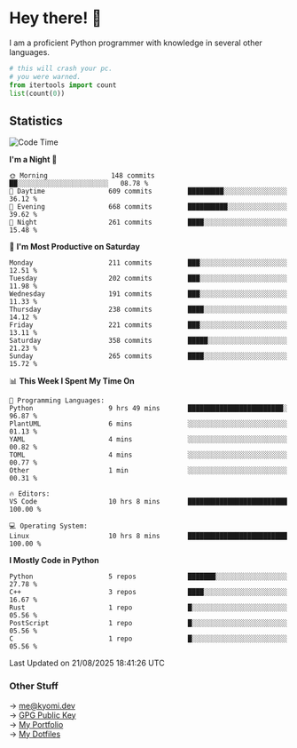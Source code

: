 # Hey there! 👋

I am a proficient Python programmer with knowledge in several other languages.

```py
# this will crash your pc.
# you were warned.
from itertools import count
list(count(0))
```

## Statistics
<!--START_SECTION:waka-->
![Code Time](http://img.shields.io/badge/Code%20Time-1%2C906%20hrs%2058%20mins-blue)

**I'm a Night 🦉** 

```text
🌞 Morning                148 commits         ██░░░░░░░░░░░░░░░░░░░░░░░   08.78 % 
🌆 Daytime                609 commits         █████████░░░░░░░░░░░░░░░░   36.12 % 
🌃 Evening                668 commits         ██████████░░░░░░░░░░░░░░░   39.62 % 
🌙 Night                  261 commits         ████░░░░░░░░░░░░░░░░░░░░░   15.48 % 
```
📅 **I'm Most Productive on Saturday** 

```text
Monday                   211 commits         ███░░░░░░░░░░░░░░░░░░░░░░   12.51 % 
Tuesday                  202 commits         ███░░░░░░░░░░░░░░░░░░░░░░   11.98 % 
Wednesday                191 commits         ███░░░░░░░░░░░░░░░░░░░░░░   11.33 % 
Thursday                 238 commits         ████░░░░░░░░░░░░░░░░░░░░░   14.12 % 
Friday                   221 commits         ███░░░░░░░░░░░░░░░░░░░░░░   13.11 % 
Saturday                 358 commits         █████░░░░░░░░░░░░░░░░░░░░   21.23 % 
Sunday                   265 commits         ████░░░░░░░░░░░░░░░░░░░░░   15.72 % 
```


📊 **This Week I Spent My Time On** 

```text
💬 Programming Languages: 
Python                   9 hrs 49 mins       ████████████████████████░   96.87 % 
PlantUML                 6 mins              ░░░░░░░░░░░░░░░░░░░░░░░░░   01.13 % 
YAML                     4 mins              ░░░░░░░░░░░░░░░░░░░░░░░░░   00.82 % 
TOML                     4 mins              ░░░░░░░░░░░░░░░░░░░░░░░░░   00.77 % 
Other                    1 min               ░░░░░░░░░░░░░░░░░░░░░░░░░   00.31 % 

🔥 Editors: 
VS Code                  10 hrs 8 mins       █████████████████████████   100.00 % 

💻 Operating System: 
Linux                    10 hrs 8 mins       █████████████████████████   100.00 % 
```

**I Mostly Code in Python** 

```text
Python                   5 repos             ███████░░░░░░░░░░░░░░░░░░   27.78 % 
C++                      3 repos             ████░░░░░░░░░░░░░░░░░░░░░   16.67 % 
Rust                     1 repo              █░░░░░░░░░░░░░░░░░░░░░░░░   05.56 % 
PostScript               1 repo              █░░░░░░░░░░░░░░░░░░░░░░░░   05.56 % 
C                        1 repo              █░░░░░░░░░░░░░░░░░░░░░░░░   05.56 % 
```




 Last Updated on 21/08/2025 18:41:26 UTC
<!--END_SECTION:waka-->

### Other Stuff

→ [me@kyomi.dev](mailto:me@kyomi.dev)\
→ [GPG Public Key](https://github.com/bitterteriyaki.gpg)\
→ [My Portfolio](https://kyomi.dev)\
→ [My Dotfiles](https://github.com/bitterteriyaki/dotfiles)
